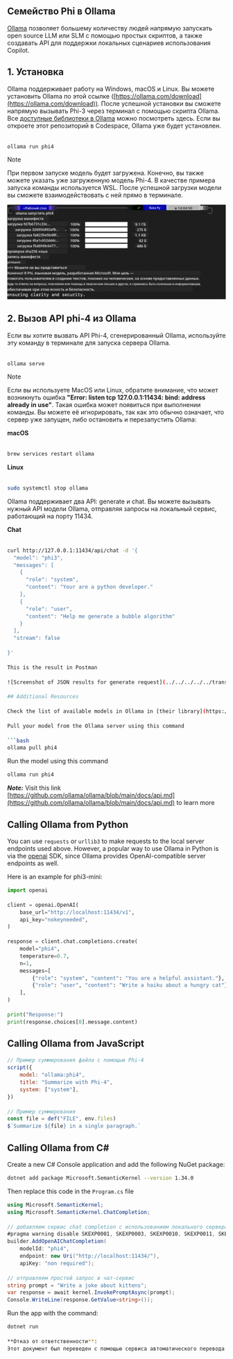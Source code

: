 <!--
CO_OP_TRANSLATOR_METADATA:
{
  "original_hash": "0b38834693bb497f96bf53f0d941f9a1",
  "translation_date": "2025-05-07T15:11:59+00:00",
  "source_file": "md/01.Introduction/02/04.Ollama.md",
  "language_code": "ru"
}
-->
## Семейство Phi в Ollama


[Ollama](https://ollama.com) позволяет большему количеству людей напрямую запускать open source LLM или SLM с помощью простых скриптов, а также создавать API для поддержки локальных сценариев использования Copilot.

## **1. Установка**

Ollama поддерживает работу на Windows, macOS и Linux. Вы можете установить Ollama по этой ссылке ([https://ollama.com/download](https://ollama.com/download)). После успешной установки вы сможете напрямую вызывать Phi-3 через терминал с помощью скрипта Ollama. Все [доступные библиотеки в Ollama](https://ollama.com/library) можно посмотреть здесь. Если вы откроете этот репозиторий в Codespace, Ollama уже будет установлен.

```bash

ollama run phi4

```

> [!NOTE]
> При первом запуске модель будет загружена. Конечно, вы также можете указать уже загруженную модель Phi-4. В качестве примера запуска команды используется WSL. После успешной загрузки модели вы сможете взаимодействовать с ней прямо в терминале.

![run](../../../../../translated_images/ollama_run.e9755172b162b381359f8dc8ad0eb1499e13266d833afaf29c47e928d6d7abc5.ru.png)

## **2. Вызов API phi-4 из Ollama**

Если вы хотите вызвать API Phi-4, сгенерированный Ollama, используйте эту команду в терминале для запуска сервера Ollama.

```bash

ollama serve

```

> [!NOTE]
> Если вы используете MacOS или Linux, обратите внимание, что может возникнуть ошибка **"Error: listen tcp 127.0.0.1:11434: bind: address already in use"**. Такая ошибка может появиться при выполнении команды. Вы можете её игнорировать, так как это обычно означает, что сервер уже запущен, либо остановить и перезапустить Ollama:

**macOS**

```bash

brew services restart ollama

```

**Linux**

```bash

sudo systemctl stop ollama

```

Ollama поддерживает два API: generate и chat. Вы можете вызывать нужный API модели Ollama, отправляя запросы на локальный сервис, работающий на порту 11434.

**Chat**

```bash

curl http://127.0.0.1:11434/api/chat -d '{
  "model": "phi3",
  "messages": [
    {
      "role": "system",
      "content": "Your are a python developer."
    },
    {
      "role": "user",
      "content": "Help me generate a bubble algorithm"
    }
  ],
  "stream": false
  
}'

This is the result in Postman

![Screenshot of JSON results for generate request](../../../../../translated_images/ollama_gen.bda5d4e715366cc9c1cae2956e30bfd55b07b22ca782ef69e680100a9a1fd563.ru.png)

## Additional Resources

Check the list of available models in Ollama in [their library](https://ollama.com/library).

Pull your model from the Ollama server using this command

```bash
ollama pull phi4
```

Run the model using this command

```bash
ollama run phi4
```

***Note:*** Visit this link [https://github.com/ollama/ollama/blob/main/docs/api.md](https://github.com/ollama/ollama/blob/main/docs/api.md) to learn more

## Calling Ollama from Python

You can use `requests` or `urllib3` to make requests to the local server endpoints used above. However, a popular way to use Ollama in Python is via the [openai](https://pypi.org/project/openai/) SDK, since Ollama provides OpenAI-compatible server endpoints as well.

Here is an example for phi3-mini:

```python
import openai

client = openai.OpenAI(
    base_url="http://localhost:11434/v1",
    api_key="nokeyneeded",
)

response = client.chat.completions.create(
    model="phi4",
    temperature=0.7,
    n=1,
    messages=[
        {"role": "system", "content": "You are a helpful assistant."},
        {"role": "user", "content": "Write a haiku about a hungry cat"},
    ],
)

print("Response:")
print(response.choices[0].message.content)
```

## Calling Ollama from JavaScript 

```javascript
// Пример суммирования файла с помощью Phi-4
script({
    model: "ollama:phi4",
    title: "Summarize with Phi-4",
    system: ["system"],
})

// Пример суммирования
const file = def("FILE", env.files)
$`Summarize ${file} in a single paragraph.`
```

## Calling Ollama from C#

Create a new C# Console application and add the following NuGet package:

```bash
dotnet add package Microsoft.SemanticKernel --version 1.34.0
```

Then replace this code in the `Program.cs` file

```csharp
using Microsoft.SemanticKernel;
using Microsoft.SemanticKernel.ChatCompletion;

// добавляем сервис chat completion с использованием локального сервера ollama
#pragma warning disable SKEXP0001, SKEXP0003, SKEXP0010, SKEXP0011, SKEXP0050, SKEXP0052
builder.AddOpenAIChatCompletion(
    modelId: "phi4",
    endpoint: new Uri("http://localhost:11434/"),
    apiKey: "non required");

// отправляем простой запрос в чат-сервис
string prompt = "Write a joke about kittens";
var response = await kernel.InvokePromptAsync(prompt);
Console.WriteLine(response.GetValue<string>());
```

Run the app with the command:

```bash
dotnet run

**Отказ от ответственности**:  
Этот документ был переведен с помощью сервиса автоматического перевода [Co-op Translator](https://github.com/Azure/co-op-translator). Несмотря на наши усилия по обеспечению точности, пожалуйста, учитывайте, что автоматические переводы могут содержать ошибки или неточности. Оригинальный документ на его исходном языке следует считать авторитетным источником. Для получения критически важной информации рекомендуется профессиональный перевод человеком. Мы не несем ответственности за любые недоразумения или неправильные толкования, возникшие в результате использования данного перевода.